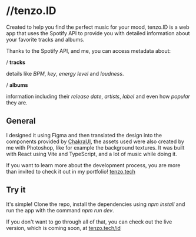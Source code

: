 # //tenzo.ID

Created to help you find the perfect music for your mood, tenzo.ID is a web app that uses the Spotify API to provide you with detailed information about your favorite tracks and albums.

Thanks to the Spotify API, and me, you can access metadata about:

/ **tracks**

details like _BPM_, _key_, _energy level_ and _loudness_.

/ **albums**

information including their _release date_, _artists_, _label_ and even how _popular_ they are.

## General

I designed it using Figma and then translated the design into the components provided by [ChakraUI](https://chakra-ui.com/), the assets used were also created by me with Photoshop, like for example the background textures.
It was built with React using Vite and TypeScript, and a lot of music while doing it.

If you want to learn more about the development process, you are more than invited to check it out in my portfolio! [tenzo.tech](https://tenzo.tech)

## Try it

It's simple! Clone the repo, install the dependencies using _npm install_ and run the app with the command _npm run dev_.

If you don't want to go through all of that, you can check out the live version, which is coming soon, at [tenzo.tech/id](https://tenzo.tech)
